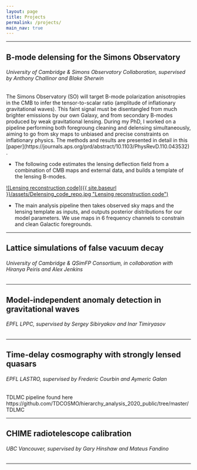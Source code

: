 ```yaml
---
layout: page
title: Projects
permalink: /projects/
main_nav: true
---
```


<hr>

<h2 id="headings">B-mode delensing for the Simons Observatory</h2>

<h6 id="headings">University of Cambridge & Simons Observatory Collaboration, supervised by Anthony Challinor and Blake Sherwin</h6>

<p> The Simons Observatory (SO) will target B-mode polarization anisotropies in the CMB to infer the tensor-to-scalar ratio (amplitude of inflationary gravitational waves). This faint signal must be disentangled from much brighter emissions by our own Galaxy, and from secondary B-modes produced by weak gravitational lensing. During my PhD, I worked on a pipeline performing both foregroung cleaning and delensing simultaneously, aiming to go from sky maps to unbiased and precise constraints on inflationary physics. The methods and results are presented in detail in this [paper](https://journals.aps.org/prd/abstract/10.1103/PhysRevD.110.043532) . </p>

<ul>
  <li>The following code estimates the lensing deflection field from a combination of CMB maps and external data, and builds a template of the lensing B-modes.</li>
</ul>

[![Lensing reconstruction code]({{ site.baseurl }}/assets/Delensing_code_repo.jpg "Lensing reconstruction code")](https://github.com/simonsobs/delensing)

<ul>
  <li>The main analysis pipeline then takes observed sky maps and the lensing template as inputs, and outputs posterior distributions for our model parameters. We use maps in 6 frequency channels to constrain and clean Galactic foregrounds.</li>
</ul>

<hr>

<h2 id="headings">Lattice simulations of false vacuum decay</h2>

<h6 id="headings">University of Cambridge & QSimFP Consortium, in collaboration with Hiranya Peiris and Alex Jenkins</h6>

<p>  </p>

<p> </p>

<hr>

<h2 id="headings">Model-independent anomaly detection in gravitational waves</h2>

<h6 id="headings">EPFL LPPC, supervised by Sergey Sibiryakov and Inar Timiryasov</h6>

<p>  </p>

<hr>

<h2 id="headings">Time-delay cosmography with strongly lensed quasars</h2>

<h6 id="headings">EPFL LASTRO, supervised by Frederic Courbin and Aymeric Galan</h6>

<p> TDLMC pipeline found here https://github.com/TDCOSMO/hierarchy_analysis_2020_public/tree/master/TDLMC </p>

<hr>

<h2 id="headings">CHIME radiotelescope calibration</h2>

<h6 id="headings">UBC Vancouver, supervised by Gary Hinshaw and Mateus Fandino</h6>

<p> </p>

<hr>

